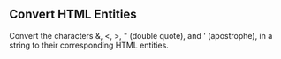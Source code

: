 ## Convert HTML Entities

Convert the characters &, <, >, " (double quote), and ' (apostrophe), in a string to their corresponding HTML entities.